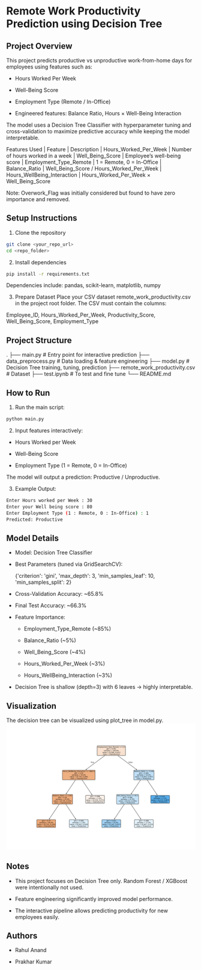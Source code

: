 # Remote Work Productivity Prediction using Decision Tree

## Project Overview

This project predicts productive vs unproductive work-from-home days for employees using features such as:

- Hours Worked Per Week

- Well-Being Score

- Employment Type (Remote / In-Office)

- Engineered features: Balance Ratio, Hours × Well-Being Interaction

The model uses a Decision Tree Classifier with hyperparameter tuning and cross-validation to maximize predictive accuracy while keeping the model interpretable.

Features Used
| Feature	| Description
| Hours_Worked_Per_Week	| Number of hours worked in a week
| Well_Being_Score |	Employee’s well-being score
| Employment_Type_Remote |	1 = Remote, 0 = In-Office
| Balance_Ratio	| Well_Being_Score / Hours_Worked_Per_Week
| Hours_WellBeing_Interaction |	Hours_Worked_Per_Week × Well_Being_Score

Note: Overwork_Flag was initially considered but found to have zero importance and removed.

## Setup Instructions

1. Clone the repository

```bash
git clone <your_repo_url>
cd <repo_folder>
```

2. Install dependencies

```bash
pip install -r requirements.txt
```

Dependencies include: pandas, scikit-learn, matplotlib, numpy

3. Prepare Dataset
Place your CSV dataset remote_work_productivity.csv in the project root folder.
The CSV must contain the columns:

Employee_ID, Hours_Worked_Per_Week, Productivity_Score, Well_Being_Score, Employment_Type

## Project Structure
.
├── main.py                 # Entry point for interactive prediction
├── data_preprocess.py      # Data loading & feature engineering
├── model.py                # Decision Tree training, tuning, prediction
├── remote_work_productivity.csv  # Dataset
├── test.ipynb              # To test and fine tune 
└── README.md

## How to Run

1. Run the main script:

```bash
python main.py
```

2. Input features interactively:

- Hours Worked per Week

- Well-Being Score

- Employment Type (1 = Remote, 0 = In-Office)

The model will output a prediction: Productive / Unproductive.

3. Example Output:

```bash
Enter Hours worked per Week : 30
Enter your Well being score : 80
Enter Employment Type (1 : Remote, 0 : In-Office) : 1
Predicted: Productive
```

## Model Details

- Model: Decision Tree Classifier

- Best Parameters (tuned via GridSearchCV):

    {'criterion': 'gini', 'max_depth': 3, 'min_samples_leaf': 10, 'min_samples_split': 2}


- Cross-Validation Accuracy: ~65.8%

- Final Test Accuracy: ~66.3%

- Feature Importance:

    - Employment_Type_Remote (~85%)

    - Balance_Ratio (~5%)

    - Well_Being_Score (~4%)

    - Hours_Worked_Per_Week (~3%)

    - Hours_WellBeing_Interaction (~3%)

- Decision Tree is shallow (depth=3) with 6 leaves → highly interpretable.

## Visualization

The decision tree can be visualized using plot_tree in model.py.
![Graph 1](decision_tree.png)

## Notes

- This project focuses on Decision Tree only. Random Forest / XGBoost were intentionally not used.

- Feature engineering significantly improved model performance.

- The interactive pipeline allows predicting productivity for new employees easily.

## Authors

- Rahul Anand

- Prakhar Kumar